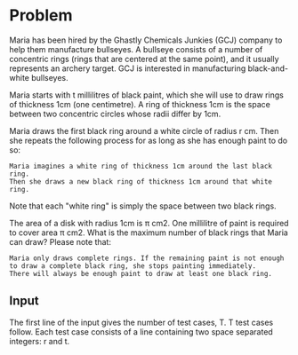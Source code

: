 # Problem

Maria has been hired by the Ghastly Chemicals Junkies (GCJ) company to help them manufacture bullseyes. A bullseye consists of a number of concentric rings (rings that are centered at the same point), and it usually represents an archery target. GCJ is interested in manufacturing black-and-white bullseyes.



Maria starts with t millilitres of black paint, which she will use to draw rings of thickness 1cm (one centimetre). A ring of thickness 1cm is the space between two concentric circles whose radii differ by 1cm.

Maria draws the first black ring around a white circle of radius r cm. Then she repeats the following process for as long as she has enough paint to do so:

    Maria imagines a white ring of thickness 1cm around the last black ring.
    Then she draws a new black ring of thickness 1cm around that white ring.

Note that each "white ring" is simply the space between two black rings.

The area of a disk with radius 1cm is π cm2. One millilitre of paint is required to cover area π cm2. What is the maximum number of black rings that Maria can draw? Please note that:

    Maria only draws complete rings. If the remaining paint is not enough to draw a complete black ring, she stops painting immediately.
    There will always be enough paint to draw at least one black ring.

## Input

The first line of the input gives the number of test cases, T. T test cases follow. Each test case consists of a line containing two space separated integers: r and t.
